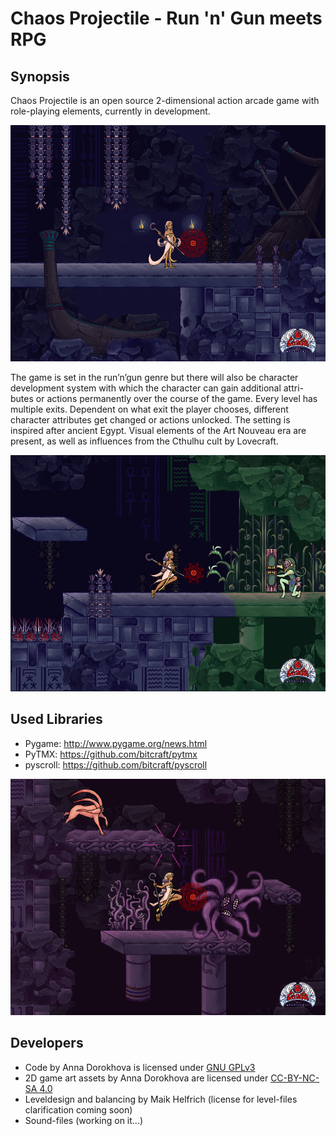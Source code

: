  Chaos Projectile - Run 'n' Gun meets RPG
==========================================

Synopsis
--------

Chaos Projectile is an open source 2-dimensional action arcade game with
role-playing elements, currently in development.

![screenshot](doc/source/screenshot.png)

The game is set in the run’n’gun genre but there will also be character
development system with which the character can gain additional attri-
butes or actions permanently over the course of the game. Every level
has multiple exits. Dependent on what exit the player chooses, different
character attributes get changed or actions unlocked. The setting is inspired
after ancient Egypt. Visual elements of the Art Nouveau era are present, as well
as influences from the Cthulhu cult by Lovecraft.

![screenshot](doc/source/screenshot2.png)

Used Libraries
--------

- Pygame:  http://www.pygame.org/news.html
- PyTMX:  https://github.com/bitcraft/pytmx
- pyscroll:  https://github.com/bitcraft/pyscroll

![screenshot](doc/source/screenshot3.png)

Developers
--------

- Code by Anna Dorokhova is licensed under [GNU GPLv3](http://www.gnu.org/licenses/gpl-3.0.html)
-  2D game art assets by Anna Dorokhova are licensed under [CC-BY-NC-SA 4.0](http://creativecommons.org/licenses/by-nc-sa/4.0/)
- Leveldesign and balancing by Maik Helfrich (license for level-files clarification coming soon)
- Sound-files (working on it...)